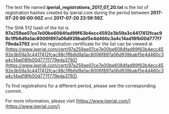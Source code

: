 The text file named **iperial_registrations_2017_07_20.txt** is the list of registration hashes created by iperial.com during the period between **2017-07-20 00:00:00Z** and **2017-07-20 23:59:59Z**.

The SHA 512 hash of the list is **97a259ae07ce7e00be6084fad99f63b4ecc4592e3b59a3c4417412fcac98c1ffb6d9a1ac8006f897a06d939babf5e4d460c3a4c14ad18fb00d777f779eda3792** and the registration certificate for the list can be viewed at [https://www.iperial.com/cert/97a259ae07ce7e00be6084fad99f63b4ecc4592e3b59a3c4417412fcac98c1ffb6d9a1ac8006f897a06d939babf5e4d460c3a4c14ad18fb00d777f779eda3792](https://www.iperial.com/cert/97a259ae07ce7e00be6084fad99f63b4ecc4592e3b59a3c4417412fcac98c1ffb6d9a1ac8006f897a06d939babf5e4d460c3a4c14ad18fb00d777f779eda3792).

To find registrations for a different period, please see the corresponding commit.

For more information, please visit [https://www.iperial.com/](https://www.iperial.com/)
